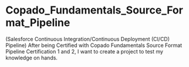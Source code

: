# Copado_Fundamentals_Source_Format_Pipeline
(Salesforce Continuous Integration/Continuous Deployment (CI/CD) Pipeline)
After being Certified with Copado Fundamentals Source Format Pipeline Certification 1 and 2, I want to create a project to test my knowledge on hands.
